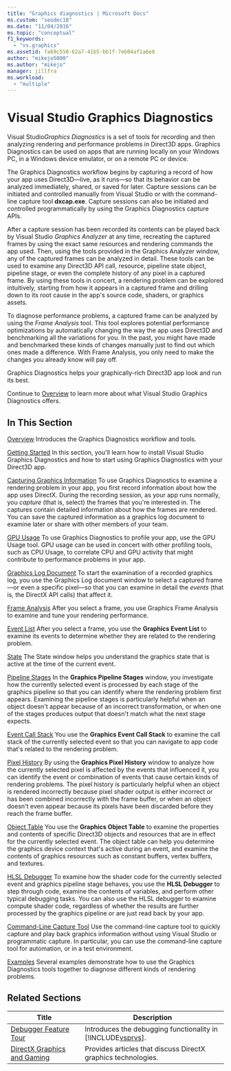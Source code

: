 ```yaml
---
title: "Graphics diagnostics | Microsoft Docs"
ms.custom: "seodec18"
ms.date: "11/04/2016"
ms.topic: "conceptual"
f1_keywords:
  - "vs.graphics"
ms.assetid: fa69c550-62a7-41b5-bb1f-7eb04af1a6e8
author: "mikejo5000"
ms.author: "mikejo"
manager: jillfra
ms.workload:
  - "multiple"
---
```

# Visual Studio Graphics Diagnostics
Visual Studio*Graphics Diagnostics* is a set of tools for recording and then analyzing rendering and performance problems in Direct3D apps. Graphics Diagnostics can be used on apps that are running locally on your Windows PC, in a Windows device emulator, or on a remote PC or device.

 The Graphics Diagnostics workflow begins by capturing a record of how your app uses Direct3D—live, as it runs—so that its behavior can be analyzed immediately, shared, or saved for later. Capture sessions can be initiated and controlled manually from Visual Studio or with the command-line capture tool **dxcap.exe**. Capture sessions can also be initiated and controlled programmatically by using the Graphics Diagnostics capture APIs.

 After a capture session has been recorded its contents can be played back by Visual Studio *Graphics Analyzer* at any time, recreating the captured frames by using the exact same resources and rendering commands the app used. Then, using the tools provided in the Graphics Analyzer window, any of the captured frames can be analyzed in detail. These tools can be used to examine any Direct3D API call, resource, pipeline state object, pipeline stage, or even the complete history of any pixel in a captured frame. By using these tools in concert, a rendering problem can be explored intuitively, starting from how it appears in a captured frame and drilling down to its root cause in the app's source code, shaders, or graphics assets.

 To diagnose performance problems, a captured frame can be analyzed by using the *Frame Analysis* tool. This tool explores potential performance optimizations by automatically changing the way the app uses Direct3D and benchmarking all the variations for you. In the past, you might have made and benchmarked these kinds of changes manually just to find out which ones made a difference. With Frame Analysis, you only need to make the changes you already know will pay off.

 Graphics Diagnostics helps your graphically-rich Direct3D app look and run its best.

 Continue to [Overview](overview-of-visual-studio-graphics-diagnostics.md) to learn more about what Visual Studio Graphics Diagnostics offers.

## In This Section
 [Overview](overview-of-visual-studio-graphics-diagnostics.md)
 Introduces the Graphics Diagnostics workflow and tools.

 [Getting Started](getting-started-with-visual-studio-graphics-diagnostics.md)
 In this section, you'll learn how to install Visual Studio Graphics Diagnostics and how to start using Graphics Diagnostics with your Direct3D app.

 [Capturing Graphics Information](capturing-graphics-information.md)
 To use Graphics Diagnostics to examine a rendering problem in your app, you first record information about how the app uses DirectX. During the recording session, as your app runs normally, you *capture* (that is, select) the frames that you're interested in. The captures contain detailed information about how the frames are rendered. You can save the captured information as a graphics log document to examine later or share with other members of your team.

 [GPU Usage](gpu-usage.md)
 To use Graphics Diagnostics to profile your app, use the GPU Usage tool. GPU usage can be used in concert with other profiling tools, such as CPU Usage, to correlate CPU and GPU activity that might contribute to performance problems in your app.

 [Graphics Log Document](graphics-log-document.md)
 To start the examination of a recorded graphics log, you use the Graphics Log document window to select a captured frame—or even a specific pixel—so that you can examine in detail the *events* (that is, the DirectX API calls) that affect it.

 [Frame Analysis](graphics-frame-analysis.md)
 After you select a frame, you use Graphics Frame Analysis to examine and tune your rendering performance.

 [Event List](graphics-event-list.md)
 After you select a frame, you use the **Graphics Event List** to examine its events to determine whether they are related to the rendering problem.

 [State](graphics-state.md)
 The State window helps you understand the graphics state that is active at the time of the current event.

 [Pipeline Stages](graphics-pipeline-stages.md)
 In the **Graphics Pipeline Stages** window, you investigate how the currently selected event is processed by each stage of the graphics pipeline so that you can identify where the rendering problem first appears. Examining the pipeline stages is particularly helpful when an object doesn't appear because of an incorrect transformation, or when one of the stages produces output that doesn't match what the next stage expects.

 [Event Call Stack](graphics-event-call-stack.md)
 You use the **Graphics Event Call Stack** to examine the call stack of the currently selected event so that you can navigate to app code that's related to the rendering problem.

 [Pixel History](graphics-pixel-history.md)
 By using the **Graphics Pixel History** window to analyze how the currently selected pixel is affected by the events that influenced it, you can identify the event or combination of events that cause certain kinds of rendering problems. The pixel history is particularly helpful when an object is rendered incorrectly because pixel shader output is either incorrect or has been combined incorrectly with the frame buffer, or when an object doesn't even appear because its pixels have been discarded before they reach the frame buffer.

 [Object Table](graphics-object-table.md)
 You use the **Graphics Object Table** to examine the properties and contents of specific Direct3D objects and resources that are in effect for the currently selected event. The object table can help you determine the graphics device context that's active during an event, and examine the contents of graphics resources such as constant buffers, vertex buffers, and textures.

 [HLSL Debugger](hlsl-shader-debugger.md)
 To examine how the shader code for the currently selected event and graphics pipeline stage behaves, you use the **HLSL Debugger** to step through code, examine the contents of variables, and perform other typical debugging tasks. You can also use the HLSL debugger to examine compute shader code, regardless of whether the results are further processed by the graphics pipeline or are just read back by your app.

 [Command-Line Capture Tool](command-line-capture-tool.md)
 Use the command-line capture tool to quickly capture and play back graphics information without using Visual Studio or programmatic capture. In particular, you can use the command-line capture tool for automation, or in a test environment.

 [Examples](graphics-diagnostics-examples.md)
 Several examples demonstrate how to use the Graphics Diagnostics tools together to diagnose different kinds of rendering problems.

## Related Sections

| Title | Description |
| - | - |
| [Debugger Feature Tour](/visualstudio/debugger/debugger-feature-tour) | Introduces the debugging functionality in [!INCLUDE[vsprvs](../../code-quality/includes/vsprvs_md.md)]. |
| [DirectX Graphics and Gaming](/windows/win32/directx) | Provides articles that discuss DirectX graphics technologies. |
